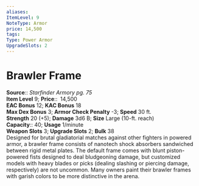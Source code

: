 ```yaml
---
aliases: 
ItemLevel: 9
NoteType: Armor
price: 14,500
tags: 
Type: Power Armor
UpgradeSlots: 2
---
```


# Brawler Frame

**Source**:: _Starfinder Armory pg. 75_  
**Item Level** 9;
**Price**::  14,500  
**EAC Bonus** 12; **KAC Bonus** 18  
**Max Dex Bonus** 3; **Armor Check Penalty** -3; **Speed** 30 ft.  
**Strength** 20 (+5); **Damage** 3d6 B; **Size** Large (10-ft. reach)  
**Capacity**:: 40; **Usage** 1/minute  
**Weapon Slots** 3; **Upgrade Slots** 2; **Bulk** 38  
Designed for brutal gladiatorial matches against other fighters in powered armor, a brawler frame consists of nanotech shock absorbers sandwiched between rigid metal plates. The default frame comes with blunt piston-powered fists designed to deal bludgeoning damage, but customized models with heavy blades or picks (dealing slashing or piercing damage, respectively) are not uncommon. Many owners paint their brawler frames with garish colors to be more distinctive in the arena.
